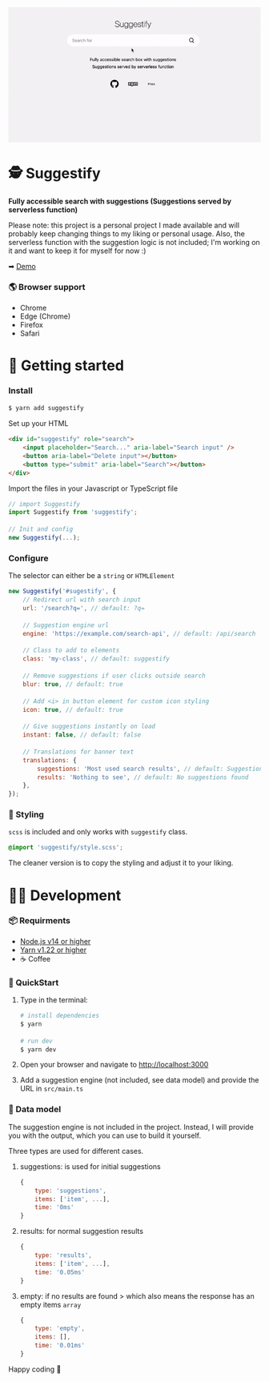 ![](./suggestify.gif)

# 🕵 Suggestify

**Fully accessible search with suggestions (Suggestions served by serverless function)**

Please note: this project is a personal project I made available and will probably keep changing things to my liking or personal usage. Also, the serverless function with the suggestion logic is not included; I'm working on it and want to keep it for myself for now :)

➡ [Demo](https://suggestify.maxvanderschee.nl)

### 🌎 Browser support

-   Chrome
-   Edge (Chrome)
-   Firefox
-   Safari

# 🐎 Getting started

### Install

```bash
$ yarn add suggestify
```

Set up your HTML

```html
<div id="suggestify" role="search">
	<input placeholder="Search..." aria-label="Search input" />
	<button aria-label="Delete input"></button>
	<button type="submit" aria-label="Search"></button>
</div>
```

Import the files in your Javascript or TypeScript file

```js
// import Suggestify
import Suggestify from 'suggestify';

// Init and config
new Suggestify(...);
```

### Configure

The selector can either be a `string` or `HTMLElement`

```js
new Suggestify('#sugestify', {
	// Redirect url with search input
	url: '/search?q=', // default: ?q=

	// Suggestion engine url
	engine: 'https://example.com/search-api', // default: /api/search

	// Class to add to elements
	class: 'my-class', // default: suggestify

	// Remove suggestions if user clicks outside search
	blur: true, // default: true

	// Add <i> in button element for custom icon styling
	icon: true, // default: true

	// Give suggestions instantly on load
	instant: false, // default: false

	// Translations for banner text
	translations: {
		suggestions: 'Most used search results', // default: Suggestions
		results: 'Nothing to see', // default: No suggestions found
	},
});
```

### 🎉 Styling

`scss` is included and only works with `suggestify` class.

```scss
@import 'suggestify/style.scss';
```

The cleaner version is to copy the styling and adjust it to your liking.

# 👨‍💻 Development

### 📦 Requirments

-   [Node.js v14 or higher](https://nodejs.org/en/)
-   [Yarn v1.22 or higher](https://yarnpkg.com/lang/en/)
-   ☕ Coffee

### 🏇 QuickStart

1. Type in the terminal:

    ```bash
    # install dependencies
    $ yarn

    # run dev
    $ yarn dev
    ```

2. Open your browser and navigate to [http://localhost:3000](http://localhost:3000)

3. Add a suggestion engine (not included, see data model) and provide the URL in `src/main.ts`

### 📐 Data model

The suggestion engine is not included in the project. Instead, I will provide you with the output, which you can use to build it yourself.

Three types are used for different cases.

1. suggestions: is used for initial suggestions

    ```js
    {
        type: 'suggestions',
        items: ['item', ...],
        time: '0ms'
    }
    ```

2. results: for normal suggestion results
    ```js
    {
        type: 'results',
        items: ['item', ...],
        time: '0.05ms'
    }
    ```
3. empty: if no results are found > which also means the response has an empty items `array`
    ```js
    {
        type: 'empty',
        items: [],
        time: '0.01ms'
    }
    ```

Happy coding 🎉
